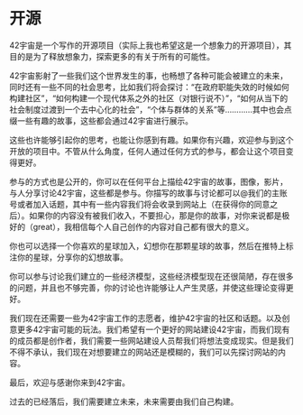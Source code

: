 # 开源

42宇宙是一个写作的开源项目（实际上我也希望这是一个想象力的开源项目），其目的是为了释放想象力，探索更多的有关于所有的可能性。

42宇宙影射了一些我们这个世界发生的事，也畅想了各种可能会被建立的未来，同时还有一些不同的社会思考，比如我们将会探讨：“在政府职能失效的时候如何构建社区”，“如何构建一个现代体系之外的社区（对银行说不）”，“如何从当下的社会制度过渡到一个去中心化的社会”，“个体与群体的关系”等…………其中也会点缀一些有趣的故事，这些都会通过42宇宙进行展示。

这些也许能够引起你的思考，也能让你感到有趣。如果你有兴趣，欢迎参与到这个开放的项目中。不管从什么角度，任何人通过任何方式的参与，都会让这个项目变得更好。

参与的方式也是公开的，你可以在任何平台上描绘42宇宙的故事，图像，影片，与人分享讨论42宇宙，这些都是参与。你描写的故事与讨论都可以@我们的主账号或者加入话题，其中有一些内容我们将会收录到网站上（在获得你的同意之后）。如果你的内容没有被我们收入，不要担心，那是你的故事，对你来说都是极好的（great），我相信每个人自己创作的内容对自己都有很大的意义。

你也可以选择一个你喜欢的星球加入，幻想你在那颗星球的故事，然后在推特上标注你的星球，分享你的幻想故事。

你可以参与讨论我们建立的一些经济模型，这些经济模型现在还很简陋，存在很多的问题，并且也不够完善，你的讨论也许能够让人产生灵感，并使这些理论变得更好。

我们现在还需要一些为42宇宙工作的志愿者，维护42宇宙的社区和话题。以及创意更多42宇宙可能的玩法。我们希望有一个更好的网站建设42宇宙，而我们现有的成员都是创作者，我们需要一些网站建设人员帮我们将想法变成现实。但是我们不得不承认，我们现在对想要建立的网站还是模糊的，我们可以先探讨网站的内容。



最后，欢迎与感谢你来到42宇宙。

过去的已经落后，我们需要建立未来，未来需要由我们自己构建。

